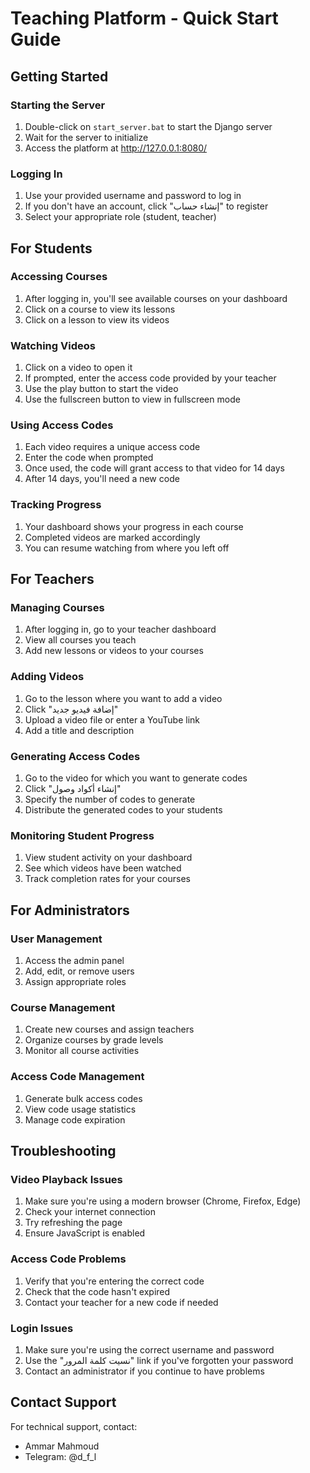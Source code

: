 # Teaching Platform - Quick Start Guide

## Getting Started

### Starting the Server
1. Double-click on `start_server.bat` to start the Django server
2. Wait for the server to initialize
3. Access the platform at http://127.0.0.1:8080/

### Logging In
1. Use your provided username and password to log in
2. If you don't have an account, click "إنشاء حساب" to register
3. Select your appropriate role (student, teacher)

## For Students

### Accessing Courses
1. After logging in, you'll see available courses on your dashboard
2. Click on a course to view its lessons
3. Click on a lesson to view its videos

### Watching Videos
1. Click on a video to open it
2. If prompted, enter the access code provided by your teacher
3. Use the play button to start the video
4. Use the fullscreen button to view in fullscreen mode

### Using Access Codes
1. Each video requires a unique access code
2. Enter the code when prompted
3. Once used, the code will grant access to that video for 14 days
4. After 14 days, you'll need a new code

### Tracking Progress
1. Your dashboard shows your progress in each course
2. Completed videos are marked accordingly
3. You can resume watching from where you left off

## For Teachers

### Managing Courses
1. After logging in, go to your teacher dashboard
2. View all courses you teach
3. Add new lessons or videos to your courses

### Adding Videos
1. Go to the lesson where you want to add a video
2. Click "إضافة فيديو جديد"
3. Upload a video file or enter a YouTube link
4. Add a title and description

### Generating Access Codes
1. Go to the video for which you want to generate codes
2. Click "إنشاء أكواد وصول"
3. Specify the number of codes to generate
4. Distribute the generated codes to your students

### Monitoring Student Progress
1. View student activity on your dashboard
2. See which videos have been watched
3. Track completion rates for your courses

## For Administrators

### User Management
1. Access the admin panel
2. Add, edit, or remove users
3. Assign appropriate roles

### Course Management
1. Create new courses and assign teachers
2. Organize courses by grade levels
3. Monitor all course activities

### Access Code Management
1. Generate bulk access codes
2. View code usage statistics
3. Manage code expiration

## Troubleshooting

### Video Playback Issues
1. Make sure you're using a modern browser (Chrome, Firefox, Edge)
2. Check your internet connection
3. Try refreshing the page
4. Ensure JavaScript is enabled

### Access Code Problems
1. Verify that you're entering the correct code
2. Check that the code hasn't expired
3. Contact your teacher for a new code if needed

### Login Issues
1. Make sure you're using the correct username and password
2. Use the "نسيت كلمة المرور" link if you've forgotten your password
3. Contact an administrator if you continue to have problems

## Contact Support

For technical support, contact:
- Ammar Mahmoud
- Telegram: @d_f_l
